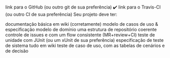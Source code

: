 link para o GitHub (ou outro git de sua preferência) ✔️
link para o Travis-CI (ou outro CI de sua preferência)
Seu projeto deve ter:

documentação básica em wiki (corretamente)
modelo de casos de uso & especificação
modelo de domínio
uma estrutura de repositório coerente
controle de issues e com um flow consistente (MR+review+CI)
teste de unidade com JUnit (ou um xUnit de sua preferência)
especificação de teste de sistema
tudo em wiki
teste de caso de uso, com as tabelas de cenários e de decisão
